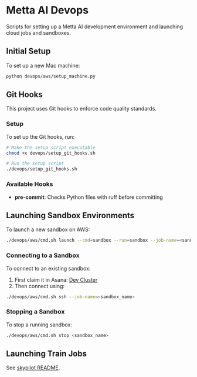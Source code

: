 # Metta AI Devops

Scripts for setting up a Metta AI development environment and launching cloud jobs and sandboxes.

## Initial Setup

To set up a new Mac machine:

```bash
python devops/aws/setup_machine.py
```

## Git Hooks

This project uses Git hooks to enforce code quality standards.

### Setup

To set up the Git hooks, run:

```bash
# Make the setup script executable
chmod +x devops/setup_git_hooks.sh

# Run the setup script
./devops/setup_git_hooks.sh
```

### Available Hooks

- **pre-commit**: Checks Python files with ruff before committing

## Launching Sandbox Environments

To launch a new sandbox on AWS:

```bash
./devops/aws/cmd.sh launch --cmd=sandbox --run=sandbox --job-name=<sandbox_name>
```

### Connecting to a Sandbox

To connect to an existing sandbox:

1. First claim it in Asana: [Dev Cluster](https://app.asana.com/1/1209016784099267/project/1209353759349008/task/1210106185904866?focus=true)
2. Then connect using:

```bash
./devops/aws/cmd.sh ssh --job-name=<sandbox_name>
```

### Stopping a Sandbox

To stop a running sandbox:

```bash
./devops/aws/cmd.sh stop <sandbox_name>
```

## Launching Train Jobs

See [skypilot README](./skypilot/README.md).
